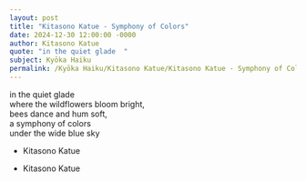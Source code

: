 ```yaml
---
layout: post
title: "Kitasono Katue - Symphony of Colors"
date: 2024-12-30 12:00:00 -0000
author: Kitasono Katue
quote: "in the quiet glade  "
subject: Kyōka Haiku
permalink: /Kyōka Haiku/Kitasono Katue/Kitasono Katue - Symphony of Colors
---
```


in the quiet glade  
where the wildflowers bloom bright,  
bees dance and hum soft,  
a symphony of colors  
under the wide blue sky  

- Kitasono Katue

- Kitasono Katue
